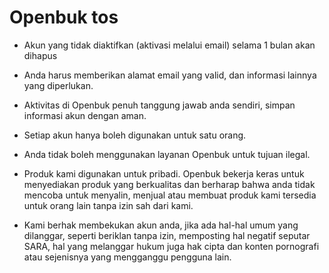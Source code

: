 # Openbuk tos

- Akun yang tidak diaktifkan (aktivasi melalui email) selama 1 bulan akan dihapus

- Anda harus memberikan alamat email yang valid, dan informasi lainnya yang diperlukan.

- Aktivitas di Openbuk penuh tanggung jawab anda sendiri, simpan informasi akun dengan aman.

- Setiap akun hanya boleh digunakan untuk satu orang.

- Anda tidak boleh menggunakan layanan Openbuk untuk tujuan ilegal.

- Produk kami digunakan untuk pribadi. Openbuk bekerja keras untuk menyediakan produk yang berkualitas dan berharap bahwa anda tidak mencoba untuk menyalin, menjual atau membuat produk kami tersedia untuk orang lain tanpa izin sah dari kami.

- Kami berhak membekukan akun anda, jika ada hal-hal umum yang dilanggar, seperti beriklan tanpa izin, memposting hal negatif seputar SARA, hal yang melanggar hukum juga hak cipta dan konten pornografi atau sejenisnya yang mengganggu pengguna lain.
